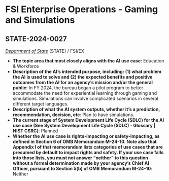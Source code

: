 # FSI Enterprise Operations - Gaming and Simulations
## STATE-2024-0027
_[Department of State](<../3_agency/Department of State.md>)_ (STATE) / FSI/EX


+ **The topic area that most closely aligns with the AI use case**: Education & Workforce
+ **Description of the AI’s intended purpose, including: (1) what problem the AI is used to solve and (2) the expected benefits and positive outcomes from the AI for an agency’s mission and/or the general public**: In FY 2024, the bureau began a pilot program to better accommodate the need for experiential learning through gaming and simulations.  Simulations can involve complicated scenarios in several different target languages.
+ **Description of what the AI system outputs, whether it’s a prediction, recommendation, decision, etc**: Plan to have simulations.
+ **The current stage of System Development Life Cycle (SDLC) for the AI use case (See System Development Life Cycle (SDLC) - Glossary | NIST CSRC)**: Planned
+ **Whether the AI use case is rights-impacting or safety-impacting, as defined in Section 6 of OMB Memorandum M-24-10. Note also that Appendix I of that memorandum lists categories of use cases that are presumed by default to impact rights and safety. If your use case falls into those lists, you must not answer “neither” to this question without a formal determination made by your agency’s Chief AI Officer, pursuant to Section 5(b) of OMB Memorandum M-24-10**: Neither